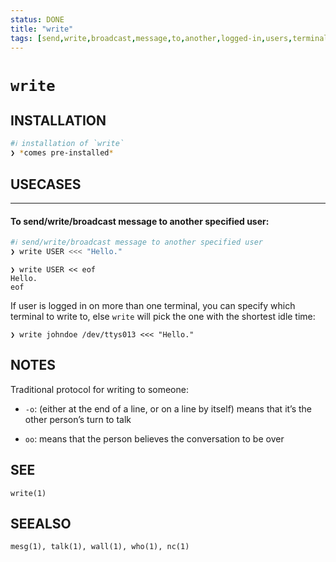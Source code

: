 ```yaml
---
status: DONE
title: "write"
tags: [send,write,broadcast,message,to,another,logged-in,users,terminal,device]
---
```


# `write`

## INSTALLATION


```bash
#ℹ︎ installation of `write`
❯ *comes pre-installed*
```


## USECASES

----
#### To send/write/broadcast message to another specified user:


```bash
#ℹ︎ send/write/broadcast message to another specified user
❯ write USER <<< "Hello."
```


    ❯ write USER << eof
    Hello.
    eof

If user is logged in on more than one terminal, you can specify which terminal to write to, else `write` will pick the one with the shortest idle time:

    ❯ write johndoe /dev/ttys013 <<< "Hello."


## NOTES

Traditional protocol for writing to someone:

- `-o`: (either at the end of a line, or on a line by itself) means that it’s the other person’s turn to talk

- `oo`: means that the person believes the conversation to be over

## SEE

    write(1)

## SEEALSO

    mesg(1), talk(1), wall(1), who(1), nc(1)

